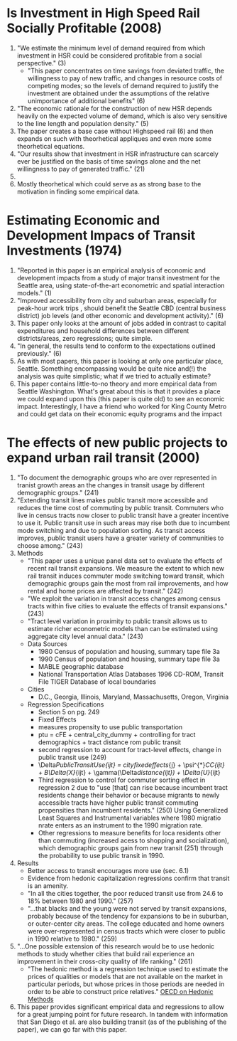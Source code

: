 
# Is Investment in High Speed Rail Socially Profitable  (2008)
1. "We estimate the minimum level of demand required from which investment in HSR could be considered profitable from a social perspective." (3)
    - "This paper concentrates on time savings from deviated traffic, the willingness to pay of new traffic, and changes in resource costs of competing modes; so the levels of demand required to justify the investment are obtained under the assumptions of the relative unimportance of additional benefits" (6)
2. "The economic rationale for the construction of new HSR depends heavily on the expected volume of demand, which is also very sensitive to the line length and population density." (5)
3. The paper creates a base case without Highspeed rail (6) and then expands on such with theorhetical appliques and even more some theorhetical equations.
4. "Our results show that investment in HSR infrastructure can scarcely ever be justified on the basis of time savings alone and the net willingness to pay of generated traffic." (21)
5. 
6. Mostly theorhetical which could serve as as strong base to the motivation in finding some empirical data. 


# Estimating Economic and Development Impacs of Transit Investments (1974)
1. "Reported in this paper is an empirical analysis of economic and development impacts from a study of major transit investment for the Seattle area, using state-of-the-art econometric and spatial interaction models." (1)
2. "Improved accessibility from city and suburban areas,
especially for peak-hour work trips , should benefit
the Seattle CBD (central business district) job levels (and other economic and
development activity)." (6)
3. This paper only looks at the amount of jobs added in contrast to capital expenditures and household differences between different districts/areas, zero regressions; quite simple.
4. "In general, the results tend to conform to the expectations outlined previously." (6)
5. As with most papers, this paper is looking at only one particular place, Seattle. Something encompassing would be quite nice and(!) the analysis was quite simplistic; what if we tried to actually estimate?
6. This paper contains little-to-no theory and more empirical data from Seattle Washington. What's great about this is that it provides a place we could expand upon this (this paper is quite old) to see an economic impact. Interestingly, I have a friend who worked for King County Metro and could get data on their economic equity programs and the impact

# The effects of new public projects to expand urban rail transit (2000)
1. "To document the demographic groups who are over represented in tranist growth areas an the changes in transit usage by different demographic groups." (241)
2. "Extending transit lines makes public transit more accessible and reduces the time cost of commuting by public transit. Commuters who live in census tracts now closer to public transit have a greater incentive to use it. Public transit use in such areas may rise both due to incumbent mode switching and due to population sorting. As transit access improves, public transit users have a greater variety of communities to choose among." (243)
3. Methods
    - "This paper uses a unique panel data set to evaluate the effects of recent rail transit expansions. We measure the extent to which new rail transit induces commuter mode switching toward transit, which demographic groups gain the most from rail improvements, and how rental and home prices are affected by transit." (242)
    - "We exploit the variation in transit access changes among census tracts within five cities to evaluate the effects of transit expansions." (243)
    - "Tract level variation in proximity to public transit allows us to estimate richer econometric models than can be estimated using aggregate city level annual data." (243)
    - Data Sources
        - 1980 Census of population and housing, summary tape file 3a
        - 1990 Census of population and housing, summary tape file 3a
        - MABLE geographic database
        - National Transportation Atlas Databases 1996 CD-ROM, Transit File TIGER Database of local boundaries
    - Cities
        - D.C., Georgia, Illinois, Maryland, Massachusetts, Oregon, Virginia
    - Regression Specifications
        - Section 5 on pg. 249
        - Fixed Effects
        - measures propensity to use public transportation
        - ptu = cFE + central_city_dummy + controlling for tract demographics + tract distance rom public transit
        - second regression to account for tract-level effects, change in public transit use (249)
        - \Delta$Public Transit Use$_{ijt} = $city fixed effects$_{j} + \psi^{*}$CC$_{ijt} + B\Delta{X}_{ijt} + \gamma(\Delta$distance$_{ijt}) + \Delta{U}_{ijt}
        - Third regression to control for commuter sorting effect in regression 2 due to "use \[that\] can rise because incumbent tract residents change their behavior or because migrants to newly accessible tracts have higher public transit commuting propensities than incumbent residents." (250) Using Generalized Least Squares and Instrumental variables where 1980 migratio nrate enters as an instrument to the 1990 migration rate.
        - Other regressions to measure benefits for loca residents other than commuting (increased acess to shopping and socialization), which demographic groups gain from new transit (251) through the probability to use public transit in 1990.
4. Results
    - Better access to transit encourages more use (sec. 6.1)
    - Evidence from hedonic capitalization regressions confirm that transit is an amenity.
    - "In all the cities together, the poor reduced transit use from 24.6 to 18% between 1980 and 1990." (257)
    - "...that blacks and the young were not served by transit expansions, probably because of the tendency for expansions to be in suburban, or outer-center city areas. The college educated and home owners were over-represented in census tracts which were closer to public in 1990 relative to 1980." (259)
5. "...One possible extension of this research would be to use hedonic methods to study whether cities that build rail experience an improvement in their cross-city quality of life ranking." (261)
    - "The hedonic method is a regression technique used to estimate the prices of qualities or models that are not available on the market in particular periods, but whose prices in those periods are needed in order to be able to construct price relatives." [OECD on Hedonic Methods](https://stats.oecd.org/glossary/detail.asp?ID=1225#:~:text=The%20hedonic%20method%20is%20a,able%20to%20construct%20price%20relatives.)
6. This paper provides significant empirical data and regressions to allow for a great jumping point for future research. In tandem with information that San Diego et al. are also building transit (as of the publishing of the paper), we can go far with this paper.
